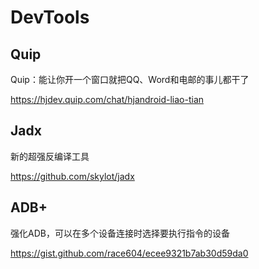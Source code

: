 # DevTools

## Quip

Quip：能让你开一个窗口就把QQ、Word和电邮的事儿都干了

https://hjdev.quip.com/chat/hjandroid-liao-tian

## Jadx

新的超强反编译工具

https://github.com/skylot/jadx

## ADB+

强化ADB，可以在多个设备连接时选择要执行指令的设备

https://gist.github.com/race604/ecee9321b7ab30d59da0
